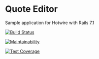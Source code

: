 # Quote Editor

Sample application for Hotwire with Rails 7.1

[![Build Status](https://danishsatkut.semaphoreci.com/badges/quote-editor/branches/main.svg?style=shields)](https://danishsatkut.semaphoreci.com/projects/quote-editor)

[![Maintainability](https://api.codeclimate.com/v1/badges/72c2a1dec8b52d5156aa/maintainability)](https://codeclimate.com/github/danishsatkut/quote-editor/maintainability)

[![Test Coverage](https://api.codeclimate.com/v1/badges/72c2a1dec8b52d5156aa/test_coverage)](https://codeclimate.com/github/danishsatkut/quote-editor/test_coverage)
